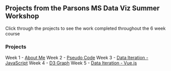 ## Projects from the Parsons MS Data Viz Summer Workshop

Click through the projects to see the work completed throughout the 6 week course

### Projects

Week 1 - [About Me](https://github.com/amina-brown/msdv-summer_workshop/blob/master/About%20Me/)
Week 2 - [Pseudo Code](https://github.com/amina-brown/msdv-summer_workshop/tree/master/PseudoCode/)
Week 3 - [Data Iteration - JavaScript](https://github.com/amina-brown/msdv-summer_workshop/tree/master/Data%20Iteration/)
Week 4 - [D3 Graph](https://github.com/amina-brown/msdv-summer_workshop/tree/master/D3%20Graph/)
Week 5 - [Data Iteration - Vue.js](https://github.com/amina-brown/msdv-summer_workshop/tree/master/Vue%20Iteration/)

